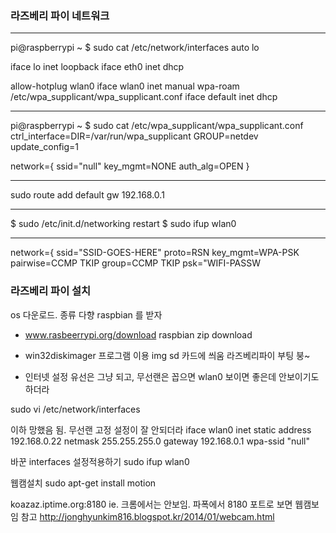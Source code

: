 ### 라즈베리 파이 네트워크

--------------------

pi@raspberrypi ~ $ sudo cat /etc/network/interfaces
auto lo

iface lo inet loopback
iface eth0 inet dhcp

allow-hotplug wlan0
iface wlan0 inet manual
wpa-roam /etc/wpa_supplicant/wpa_supplicant.conf
iface default inet dhcp

-------------------------------

pi@raspberrypi ~ $ sudo cat /etc/wpa_supplicant/wpa_supplicant.conf
ctrl_interface=DIR=/var/run/wpa_supplicant GROUP=netdev
update_config=1

network={
	ssid="null"
	key_mgmt=NONE
	auth_alg=OPEN
}

-------------

 sudo route add default gw 192.168.0.1

--------------

$ sudo /etc/init.d/networking restart
$ sudo ifup wlan0

---------

network={
ssid="SSID-GOES-HERE"
proto=RSN
key_mgmt=WPA-PSK
pairwise=CCMP TKIP
group=CCMP TKIP
psk="WIFI-PASSW


### 라즈베리 파이 설치

os 다운로드. 종류 다향 raspbian 를 받자
- www.rasbeerrypi.org/download
raspbian zip download

- win32diskimager
프로그램 이용 img sd 카드에 씌움
라즈베리파이 부팅 붕~

- 인터넷 설정
유선은 그냥 되고, 무선랜은 꼽으면 wlan0  보이면 좋은데 안보이기도 하더라

sudo vi /etc/network/interfaces

이하 망했음 됨. 무선랜 고정 설정이 잘 안되더라
iface wlan0 inet static
address 192.168.0.22
netmask 255.255.255.0
gateway 192.168.0.1
wpa-ssid "null"

바꾼 interfaces 설정적용하기
sudo ifup wlan0

웹캠설치
sudo apt-get install motion

koazaz.iptime.org:8180
ie. 크롬에서는 안보임. 파폭에서 8180 포트로 보면 웹캠보임
참고
http://jonghyunkim816.blogspot.kr/2014/01/webcam.html

